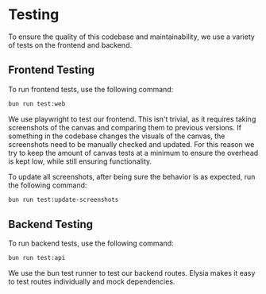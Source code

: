 # Testing

To ensure the quality of this codebase and maintainability, we use a variety of tests on the frontend and backend.

## Frontend Testing

To run frontend tests, use the following command:
```bash
bun run test:web
```

We use playwright to test our frontend. This isn't trivial, as it requires taking screenshots of the canvas and comparing them to previous versions.
If something in the codebase changes the visuals of the canvas, the screenshots need to be manually checked and updated.
For this reason we try to keep the amount of canvas tests at a minimum to ensure the overhead is kept low, while still ensuring functionality.


To update all screenshots, after being sure the behavior is as expected, run the following command:
```bash
bun run test:update-screenshots
```

## Backend Testing

To run backend tests, use the following command:
```bash
bun run test:api
```

We use the bun test runner to test our backend routes. Elysia makes it easy to test routes individually and mock dependencies.
